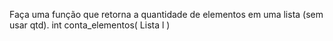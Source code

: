 Faça uma função que retorna a quantidade de elementos em uma lista (sem usar qtd).
int conta_elementos( Lista l )